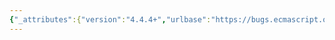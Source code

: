 ```yaml
---
{"_attributes":{"version":"4.4.4+","urlbase":"https://bugs.ecmascript.org/","maintainer":"dherman@mozilla.com"},"bug":{"bug_id":1148,"creation_ts":"2012-12-19 09:00:00 -0800","short_desc":"15.2.4.2: \"Object\" is censored","delta_ts":"2012-12-21 18:08:23 -0800","product":"Draft for 6th Edition","component":"technical issue","version":"Rev 12: November 22, 2012 Draft","rep_platform":"All","op_sys":"All","bug_status":"RESOLVED","resolution":"FIXED","priority":"Normal","bug_severity":"enhancement","everconfirmed":true,"reporter":{"uid":"andrebargull","name":"André Bargull"},"assigned_to":{"uid":"allen","name":"Allen Wirfs-Brock"},"long_desc":[{"commentid":3040,"comment_count":0,"who":{"uid":"andrebargull","name":"André Bargull"},"bug_when":"2012-12-19 09:00:02 -0800","thetext":"Step 6.d.v in 15.2.4.2 censors \"Object\", that restriction doesn't seem to be necessary, because that's the default value if no custom @@toStringTag property is set."},{"commentid":3076,"comment_count":1,"who":{"uid":"allen","name":"Allen Wirfs-Brock"},"bug_when":"2012-12-21 12:43:55 -0800","thetext":"corrected in rev 13 editor's draft"}]}}
---
```

